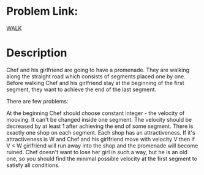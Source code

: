 # Problem Link:
[WALK](https://www.codechef.com/problems/WALK/)

# Description
Chef and his girlfriend are going to have a promenade. They are walking along the straight road which consists of segments placed one by one. Before walking Chef and his girlfriend stay at the beginning of the first segment, they want to achieve the end of the last segment.

There are few problems:

At the beginning Chef should choose constant integer - the velocity of mooving. It can't be changed inside one segment.
The velocity should be decreased by at least 1 after achieving the end of some segment.
There is exactly one shop on each segment. Each shop has an attractiveness. If it's attractiveness is W and Chef and his girlfriend move with velocity V then if V < W girlfriend will run away into the shop and the promenade will become ruined.
Chef doesn't want to lose her girl in such a way, but he is an old one, so you should find the minimal possible velocity at the first segment to satisfy all conditions.